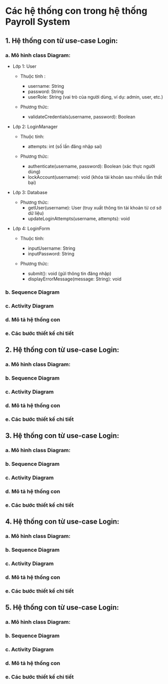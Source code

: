 # Các hệ thống con trong hệ thống Payroll System
## 1. Hệ thống con từ use-case Login:
### a. Mô hình class Diagram:
- Lớp 1: User
  + Thuộc tính :
    - username: String
    - password: String
    - userRole: String (vai trò của người dùng, ví dụ: admin, user, etc.)
   
  + Phương thức:
    - validateCredentials(username, password): Boolean
   
- Lớp 2: LoginManager
  + Thuộc tính:
    - attempts: int (số lần đăng nhập sai)
   
  + Phương thức:
    - authenticate(username, password): Boolean (xác thực người dùng)
    - lockAccount(username): void (khóa tài khoản sau nhiều lần thất bại)
   
- Lớp 3: Database
  + Phương thức:
    - getUser(username): User (truy xuất thông tin tài khoản từ cơ sở dữ liệu)
    - updateLoginAttempts(username, attempts): void
   
- Lớp 4: LoginForm
  + Thuộc tính:
    - inputUsername: String
    - inputPassword: String
   
  + Phương thức:
    - submit(): void (gửi thông tin đăng nhập)
    - displayErrorMessage(message: String): void
   
### b. Sequence Diagram
### c. Activity Diagram
### d. Mô tả hệ thống con
### e. Các bước thiết kế chi tiết
## 2. Hệ thống con từ use-case Login:
### a. Mô hình class Diagram:
### b. Sequence Diagram
### c. Activity Diagram
### d. Mô tả hệ thống con
### e. Các bước thiết kế chi tiết
## 3. Hệ thống con từ use-case Login:
### a. Mô hình class Diagram:
### b. Sequence Diagram
### c. Activity Diagram
### d. Mô tả hệ thống con
### e. Các bước thiết kế chi tiết
## 4. Hệ thống con từ use-case Login:
### a. Mô hình class Diagram:
### b. Sequence Diagram
### c. Activity Diagram
### d. Mô tả hệ thống con
### e. Các bước thiết kế chi tiết
## 5. Hệ thống con từ use-case Login:
### a. Mô hình class Diagram:
### b. Sequence Diagram
### c. Activity Diagram
### d. Mô tả hệ thống con
### e. Các bước thiết kế chi tiết

